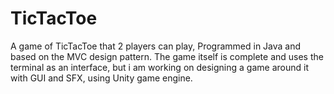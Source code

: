 # TicTacToe
A game of TicTacToe that 2 players can play, Programmed in Java and based on the MVC design pattern.
The game itself is complete and uses the terminal as an interface, but i am working on designing a game around it with GUI and SFX, using Unity game engine.
